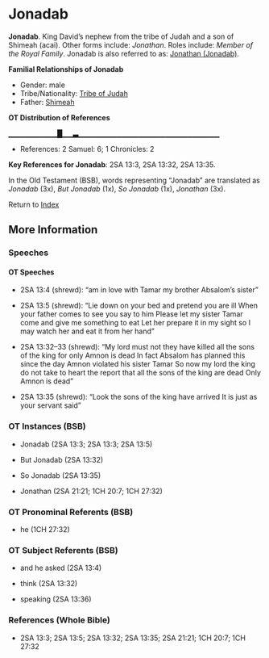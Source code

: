 # Jonadab
**Jonadab**. 
King David’s nephew from the tribe of Judah and a son of Shimeah (acai). 
Other forms include: 
*Jonathan*. 
Roles include: 
_Member of the Royal Family_. 
Jonadab is also referred to as: 
[Jonathan (Jonadab)](Jonathan.md). 




**Familial Relationships of Jonadab**


* Gender: male
* Tribe/Nationality: [Tribe of Judah](../../../groups/md/acai/Judah.md)
* Father: [Shimeah](Shimeah.2.md)


**OT Distribution of References**

▁▁▁▁▁▁▁▁▁█▁▁▃▁▁▁▁▁▁▁▁▁▁▁▁▁▁▁▁▁▁▁▁▁▁▁▁▁▁
* References: 2 Samuel: 6; 1 Chronicles: 2



**Key References for Jonadab**: 
2SA 13:3, 2SA 13:32, 2SA 13:35. 


In the Old Testament (BSB), words representing “Jonadab” are translated as 
*Jonadab* (3x), *But Jonadab* (1x), *So Jonadab* (1x), *Jonathan* (3x). 




Return to [Index](00-Index.md)

## More Information

### Speeches

#### OT Speeches

* 2SA 13:4 (shrewd): “am in love with Tamar my brother Absalom’s sister”

* 2SA 13:5 (shrewd): “Lie down on your bed and pretend you are ill When your father comes to see you say to him Please let my sister Tamar come and give me something to eat Let her prepare it in my sight so I may watch her and eat it from her hand”

* 2SA 13:32–33 (shrewd): “My lord must not they have killed all the sons of the king for only Amnon is dead In fact Absalom has planned this since the day Amnon violated his sister Tamar So now my lord the king do not take to heart the report that all the sons of the king are dead Only Amnon is dead”

* 2SA 13:35 (shrewd): “Look the sons of the king have arrived It is just as your servant said”

### OT Instances (BSB)

* Jonadab (2SA 13:3; 2SA 13:3; 2SA 13:5)

* But Jonadab (2SA 13:32)

* So Jonadab (2SA 13:35)

* Jonathan (2SA 21:21; 1CH 20:7; 1CH 27:32)



### OT Pronominal Referents (BSB)

* he (1CH 27:32)



### OT Subject Referents (BSB)

* and he asked (2SA 13:4)

* think (2SA 13:32)

* speaking (2SA 13:36)



### References (Whole Bible)

* 2SA 13:3; 2SA 13:5; 2SA 13:32; 2SA 13:35; 2SA 21:21; 1CH 20:7; 1CH 27:32



